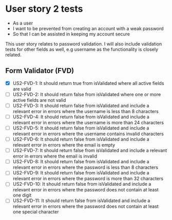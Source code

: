 # User story 2 tests

- As a user
- I want to be prevented from creating an account with a weak password
- So that I can be assisted in keeping my account secure

This user story relates to password validation. I will also include validation tests
for other fields as well, e.g username as the functionality is closely related.

## Form Validator (FVD)

- [x] US2-FVD-1: It should return true from isValidated where all active fields are valid
- [ ] US2-FVD-2: It should return false from isValidated where one or more active fields are not valid
- [ ] US2-FVD-3: It should return false from isValidated and include a relevant error in errors where the username is less than 8 characters
- [ ] US2-FVD-4: It should return false from isValidated and include a relevant error in errors where the username is more than 24 characters
- [ ] US2-FVD-5: It should return false from isValidated and include a relevant error in errors where the username contains invalid characters
- [ ] US2-FVD-6: It should return false from isValidated and include a relevant error in errors where the email is empty
- [ ] US2-FVD-7: It should return false from isValidated and include a relevant error in errors where the email is invalid
- [ ] US2-FVD-8: It should return false from isValidated and include a relevant error in errors where the password is less than 8 characters
- [ ] US2-FVD-9: It should return false from isValidated and include a relevant error in errors where the password is more than 32 characters
- [ ] US2-FVD-10: It should return false from isValidated and include a relevant error in errors where the password does not contain at least one digit
- [ ] US2-FVD-11: It should return false from isValidated and include a relevant error in errors where the password does not contain at least one special character
